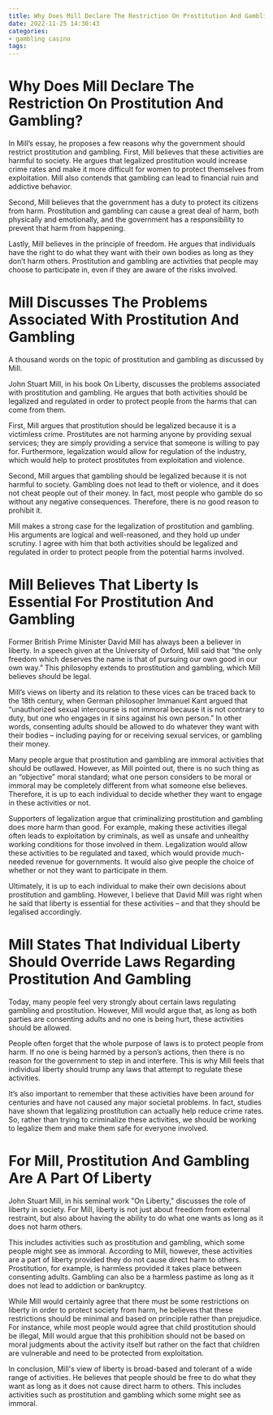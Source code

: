 ```yaml
---
title: Why Does Mill Declare The Restriction On Prostitution And Gambling 
date: 2022-11-25 14:30:43
categories:
- gambling casino
tags:
---
```



#  Why Does Mill Declare The Restriction On Prostitution And Gambling? 

In Mill’s essay, he proposes a few reasons why the government should restrict prostitution and gambling. 
First, Mill believes that these activities are harmful to society. He argues that legalized prostitution would increase crime rates and make it more difficult for women to protect themselves from exploitation. Mill also contends that gambling can lead to financial ruin and addictive behavior.

Second, Mill believes that the government has a duty to protect its citizens from harm. Prostitution and gambling can cause a great deal of harm, both physically and emotionally, and the government has a responsibility to prevent that harm from happening. 

Lastly, Mill believes in the principle of freedom. He argues that individuals have the right to do what they want with their own bodies as long as they don’t harm others. Prostitution and gambling are activities that people may choose to participate in, even if they are aware of the risks involved.

#  Mill Discusses The Problems Associated With Prostitution And Gambling 

A thousand words on the topic of prostitution and gambling as discussed by Mill.

John Stuart Mill, in his book On Liberty, discusses the problems associated with prostitution and gambling. He argues that both activities should be legalized and regulated in order to protect people from the harms that can come from them.

First, Mill argues that prostitution should be legalized because it is a victimless crime. Prostitutes are not harming anyone by providing sexual services; they are simply providing a service that someone is willing to pay for. Furthermore, legalization would allow for regulation of the industry, which would help to protect prostitutes from exploitation and violence.

Second, Mill argues that gambling should be legalized because it is not harmful to society. Gambling does not lead to theft or violence, and it does not cheat people out of their money. In fact, most people who gamble do so without any negative consequences. Therefore, there is no good reason to prohibit it.

Mill makes a strong case for the legalization of prostitution and gambling. His arguments are logical and well-reasoned, and they hold up under scrutiny. I agree with him that both activities should be legalized and regulated in order to protect people from the potential harms involved.

#  Mill Believes That Liberty Is Essential For Prostitution And Gambling 

Former British Prime Minister David Mill has always been a believer in liberty. In a speech given at the University of Oxford, Mill said that “the only freedom which deserves the name is that of pursuing our own good in our own way.” This philosophy extends to prostitution and gambling, which Mill believes should be legal.

Mill’s views on liberty and its relation to these vices can be traced back to the 18th century, when German philosopher Immanuel Kant argued that “unauthorized sexual intercourse is not immoral because it is not contrary to duty, but one who engages in it sins against his own person.” In other words, consenting adults should be allowed to do whatever they want with their bodies – including paying for or receiving sexual services, or gambling their money.

Many people argue that prostitution and gambling are immoral activities that should be outlawed. However, as Mill pointed out, there is no such thing as an “objective” moral standard; what one person considers to be moral or immoral may be completely different from what someone else believes. Therefore, it is up to each individual to decide whether they want to engage in these activities or not.

Supporters of legalization argue that criminalizing prostitution and gambling does more harm than good. For example, making these activities illegal often leads to exploitation by criminals, as well as unsafe and unhealthy working conditions for those involved in them. Legalization would allow these activities to be regulated and taxed, which would provide much-needed revenue for governments. It would also give people the choice of whether or not they want to participate in them.

Ultimately, it is up to each individual to make their own decisions about prostitution and gambling. However, I believe that David Mill was right when he said that liberty is essential for these activities – and that they should be legalised accordingly.

#  Mill States That Individual Liberty Should Override Laws Regarding Prostitution And Gambling 

Today, many people feel very strongly about certain laws regulating gambling and prostitution. However, Mill would argue that, as long as both parties are consenting adults and no one is being hurt, these activities should be allowed.

People often forget that the whole purpose of laws is to protect people from harm. If no one is being harmed by a person’s actions, then there is no reason for the government to step in and interfere. This is why Mill feels that individual liberty should trump any laws that attempt to regulate these activities.

It’s also important to remember that these activities have been around for centuries and have not caused any major societal problems. In fact, studies have shown that legalizing prostitution can actually help reduce crime rates. So, rather than trying to criminalize these activities, we should be working to legalize them and make them safe for everyone involved.

#  For Mill, Prostitution And Gambling Are A Part Of Liberty

John Stuart Mill, in his seminal work "On Liberty," discusses the role of liberty in society. For Mill, liberty is not just about freedom from external restraint, but also about having the ability to do what one wants as long as it does not harm others.

This includes activities such as prostitution and gambling, which some people might see as immoral. According to Mill, however, these activities are a part of liberty provided they do not cause direct harm to others. Prostitution, for example, is harmless provided it takes place between consenting adults. Gambling can also be a harmless pastime as long as it does not lead to addiction or bankruptcy.

While Mill would certainly agree that there must be some restrictions on liberty in order to protect society from harm, he believes that these restrictions should be minimal and based on principle rather than prejudice. For instance, while most people would agree that child prostitution should be illegal, Mill would argue that this prohibition should not be based on moral judgments about the activity itself but rather on the fact that children are vulnerable and need to be protected from exploitation.

In conclusion, Mill's view of liberty is broad-based and tolerant of a wide range of activities. He believes that people should be free to do what they want as long as it does not cause direct harm to others. This includes activities such as prostitution and gambling which some might see as immoral.
